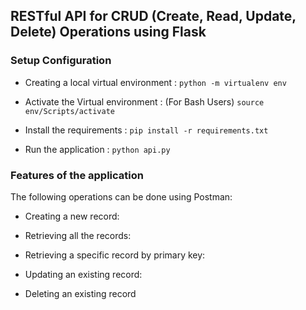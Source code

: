 ## RESTful API for CRUD (Create, Read, Update, Delete) Operations using Flask

### Setup Configuration

- Creating a local virtual environment : `python -m virtualenv env`

- Activate the Virtual environment : (For Bash Users) `source env/Scripts/activate`

- Install the requirements : `pip install -r requirements.txt`

- Run the application : `python api.py`

### Features of the application

The following operations can be done using Postman:

- Creating a new record:

- Retrieving all the records:

- Retrieving a specific record by primary key:

- Updating an existing record:

- Deleting an existing record
